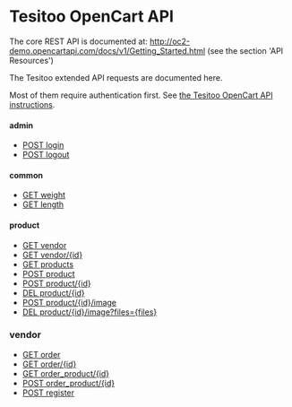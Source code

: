 # Tesitoo OpenCart API #

The core REST API is documented at:
http://oc2-demo.opencartapi.com/docs/v1/Getting_Started.html (see the section 'API Resources')

The Tesitoo extended API requests are documented here.

Most of them require authentication first. See [the Tesitoo OpenCart API instructions](https://docs.google.com/document/d/19rFh9ekIklVX75kOpjOVkEvCt5RWucAbq9PFDtUu1bA).


#### admin ####

* [POST login](post_admin_login.md)
* [POST logout](post_admin_logout.md)

#### common ####

* [GET weight](get_common_weight.md)
* [GET length](get_common_length.md)

#### product ####

* [GET vendor](get_product_vendor.md)
* [GET vendor/{id}](get_product_vendor_id.md  )
* [GET products](get_product_vendor_products.md)
* [POST product](post_product_product.md)
* [POST product/{id}](post_product_product_id.md)
* [DEL product/{id}](del_product_product_id.md  )
* [POST product/{id}/image](post_product_product_image.md)
* [DEL product/{id}/image?files={files}](del_product_product_image.md)

### vendor ####

* [GET order](get_vendor_order.md)
* [GET order/{id}](get_vendor_order_id.md)
* [GET order_product/{id}](get_vendor_order_product_id.md)
* [POST order_product/{id}](post_vendor_order_product_id.md)
* [POST register](post_vendor_register.md)

